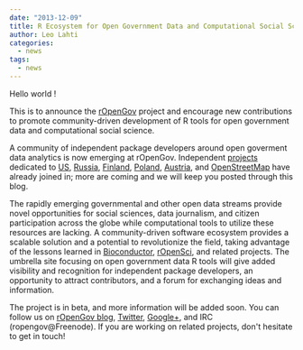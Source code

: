 ```yaml
---
date: "2013-12-09"
title: R Ecosystem for Open Government Data and Computational Social Science 
author: Leo Lahti
categories:
  - news
tags:
  - news
---
```


Hello world !

This is to announce the [rOpenGov](http://ropengov.github.io) project
and encourage new contributions to promote community-driven
development of R tools for open government data and computational
social science.

A community of independent package developers around open goverment
data analytics is now emerging at rOpenGov. Independent
[projects](http://ropengov.github.io/projects/) dedicated to
[US](https://github.com/rOpenGov/govdat),
[Russia](http://markuskainu.fi/rustfare/index.html),
[Finland](http://louhos.github.io/sorvi/),
[Poland](http://smarterpoland.pl),
[Austria](https://github.com/skasberger/grazwahl2012), and
[OpenStreetMap](http://osmar.r-forge.r-project.org/) have already
joined in; more are coming and we will keep you posted through this
blog.

The rapidly emerging governmental and other open data streams provide
novel opportunities for social sciences, data journalism, and citizen
participation across the globe while computational tools to utilize
these resources are lacking.  A community-driven software ecosystem
provides a scalable solution and a potential to revolutionize the
field, taking advantage of the lessons learned in
[Bioconductor](http://www.bioconductor.org),
[rOpenSci](http://ropensci.org), and related projects. The umbrella
site focusing on open government data R tools will give added
visibility and recognition for independent package developers, an
opportunity to attract contributors, and a forum for exchanging ideas
and information.

The project is in beta, and more information will be added soon.  You
can follow us on [rOpenGov blog](http://ropengov.github.io/),
[Twitter](https://twitter.com/ropengov),
[Google+](https://plus.google.com/u/0/communities/108289259916380218460),
and IRC (ropengov@Freenode). If you are working on related projects,
don't hesitate to get in touch!

